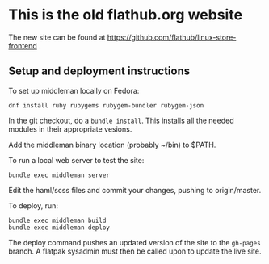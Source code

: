 This is the old flathub.org website
===================================

The new site can be found at https://github.com/flathub/linux-store-frontend .

Setup and deployment instructions
---------------------------------

To set up middleman locally on Fedora:

    dnf install ruby rubygems rubygem-bundler rubygem-json

In the git checkout, do a `bundle install`. This installs all 
the needed modules in their appropriate vesions.

Add the middleman binary location (probably ~/bin) to $PATH.

To run a local web server to test the site:

    bundle exec middleman server

Edit the haml/scss files and commit your changes, pushing to 
origin/master.

To deploy, run:

    bundle exec middleman build
    bundle exec middleman deploy

The deploy command pushes an updated version of the site to 
the `gh-pages` branch. A flatpak sysadmin must then be 
called upon to update the live site.
